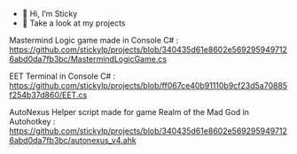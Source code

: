 - 👋 Hi, I’m Sticky
- 👀 Take a look at my projects

Mastermind Logic game made in Console C# :
https://github.com/stickylp/projects/blob/340435d61e8602e5692959497126abd0da7fb3bc/MastermindLogicGame.cs

EET Terminal in Console C# :
https://github.com/stickylp/projects/blob/ff067ce40b91110b9cf23d5a70885f254b37d860/EET.cs

AutoNexus Helper script made for game Realm of the Mad God in Autohotkey :
https://github.com/stickylp/projects/blob/340435d61e8602e5692959497126abd0da7fb3bc/autonexus_v4.ahk

